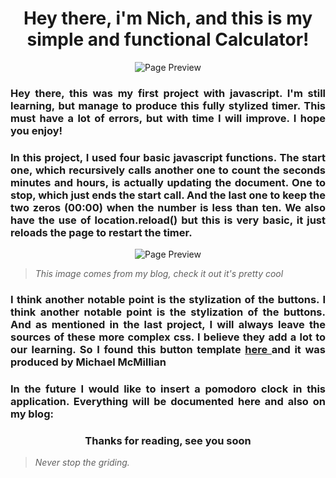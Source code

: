 
<h1 align="center"> Hey there, i'm Nich, and this is my simple and functional Calculator!</h1>
<p align="center">
  <img src="https://github.com/italicnich/Timer/blob/main/readmeimg/gif.gif" alt="Page Preview">
</p>
<h3 align="justify">
Hey there, this was my first project with javascript. I'm still learning, but manage to produce this fully stylized timer. This must have a lot of errors, but with time I will improve. I hope you enjoy! 
</h3>
<h3 align="justify">
In this project, I used four basic javascript functions. The start one, which recursively calls another one to count the seconds minutes and hours, is actually updating the document. One to stop, which just ends the start call. And the last one to keep the two zeros (00:00) when the number is less than ten. We also have the use of location.reload() but this is very basic, it just reloads the page to restart the timer.
</h3>
<p align="center">
  <img src="https://github.com/italicnich/Timer/blob/main/readmeimg/js_code.png" alt="Page Preview">
</p>

> *This image comes from my blog, check it out it's pretty cool*

<h3 align="justify">
I think another notable point is the stylization of the buttons. I think another notable point is the stylization of the buttons. And as mentioned in the last project, I will always leave the sources of these more complex css. I believe they add a lot to our learning. So I found this button template <a href="https://getcssscan.com/css-buttons-examples "> here </a> and it was produced by Michael McMillian
</h3>
<h3 align="justify">
In the future I would like to insert a pomodoro clock in this application. Everything will be documented here and also on my blog:
</h3>
<h3 align="center">
Thanks for reading, see you soon
</h3>

> *Never stop the griding.*

